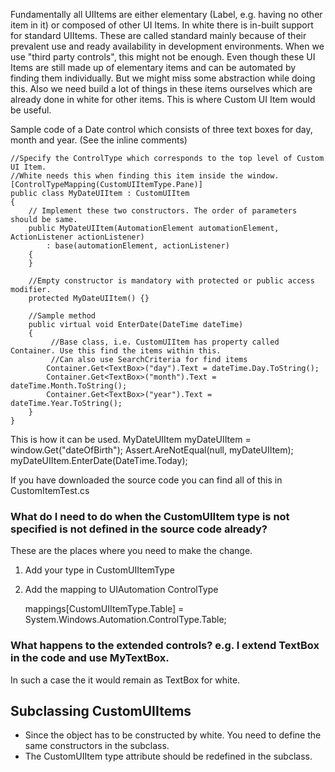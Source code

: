 Fundamentally all UIItems are either elementary (Label, e.g. having no other item in it) or composed of other UI Items. In white there is in-built support for standard UIItems. These are called standard mainly because of their prevalent use and ready availability in development environments.
When we use "third party controls", this might not be enough. Even though these UI Items are still made up of elementary items and can be automated by finding them individually. But we might miss some abstraction while doing this. Also we need build a lot of things in these items ourselves which are already done in white for other items. This is where Custom UI Item would be useful.

Sample code of a Date control which consists of three text boxes for day, month and year. (See the inline comments)

	//Specify the ControlType which corresponds to the top level of Custom UI Item.
	//White needs this when finding this item inside the window.
	[ControlTypeMapping(CustomUIItemType.Pane)]
	public class MyDateUIItem : CustomUIItem
	{
	    // Implement these two constructors. The order of parameters should be same.
	    public MyDateUIItem(AutomationElement automationElement, ActionListener actionListener)
	        : base(automationElement, actionListener)
	    {
	    }
	
	    //Empty constructor is mandatory with protected or public access modifier.
	    protected MyDateUIItem() {}
	
	    //Sample method
	    public virtual void EnterDate(DateTime dateTime)
	    {
	         //Base class, i.e. CustomUIItem has property called Container. Use this find the items within this.
	         //Can also use SearchCriteria for find items
	        Container.Get<TextBox>("day").Text = dateTime.Day.ToString();
	        Container.Get<TextBox>("month").Text = dateTime.Month.ToString();
	        Container.Get<TextBox>("year").Text = dateTime.Year.ToString();
	    }
	}

This is how it can be used.
	MyDateUIItem myDateUIItem = window.Get<MyDateUIItem>("dateOfBirth");
	Assert.AreNotEqual(null, myDateUIItem);
	myDateUIItem.EnterDate(DateTime.Today);

If you have downloaded the source code you can find all of this in CustomItemTest.cs

### What do I need to do when the CustomUIItem type is not specified is not defined in the source code already?
These are the places where you need to make the change.
1. Add your type in CustomUIItemType
1. Add the mapping to UIAutomation ControlType

    mappings[CustomUIItemType.Table] = System.Windows.Automation.ControlType.Table;

### What happens to the extended controls? e.g. I extend TextBox in the code and use MyTextBox.
In such a case the it would remain as TextBox for white.
 
## Subclassing CustomUIItems
 - Since the object has to be constructed by white. You need to define the same constructors in the subclass.
 - The CustomUIItem type attribute should be redefined in the subclass.
